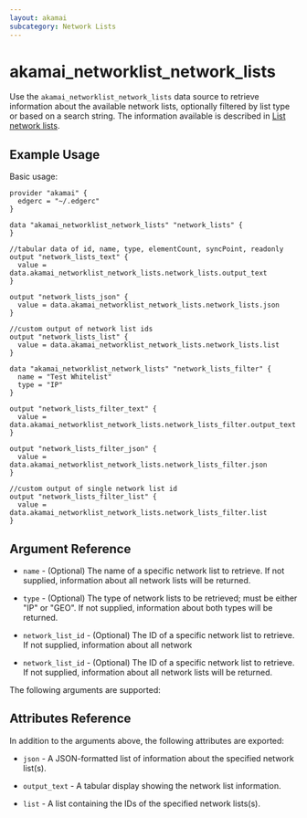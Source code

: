 ```yaml
---
layout: akamai
subcategory: Network Lists
---
```


# akamai_networklist_network_lists

Use the `akamai_networklist_network_lists` data source to retrieve information about the available network lists,
optionally filtered by list type or based on a search string. The information available is described in
[List network lists](https://techdocs.akamai.com/network-lists/reference/get-network-lists).

## Example Usage

Basic usage:

```hcl
provider "akamai" {
  edgerc = "~/.edgerc"
}

data "akamai_networklist_network_lists" "network_lists" {
}

//tabular data of id, name, type, elementCount, syncPoint, readonly
output "network_lists_text" {
  value = data.akamai_networklist_network_lists.network_lists.output_text
}

output "network_lists_json" {
  value = data.akamai_networklist_network_lists.network_lists.json
}

//custom output of network list ids
output "network_lists_list" {
  value = data.akamai_networklist_network_lists.network_lists.list
}

data "akamai_networklist_network_lists" "network_lists_filter" {
  name = "Test Whitelist"
  type = "IP"
}

output "network_lists_filter_text" {
  value = data.akamai_networklist_network_lists.network_lists_filter.output_text
}

output "network_lists_filter_json" {
  value = data.akamai_networklist_network_lists.network_lists_filter.json
}

//custom output of single network list id
output "network_lists_filter_list" {
  value = data.akamai_networklist_network_lists.network_lists_filter.list
}
```

## Argument Reference

* `name` - (Optional) The name of a specific network list to retrieve. If not supplied, information about all network
  lists will be returned.

* `type` - (Optional) The type of network lists to be retrieved; must be either "IP" or "GEO". If not supplied,
  information about both types will be returned.

* `network_list_id` - (Optional) The ID of a specific network list to retrieve. If not supplied, information about all network
* `network_list_id` - (Optional) The ID of a specific network list to retrieve.
If not supplied, information about all network lists will be returned.

The following arguments are supported:

## Attributes Reference

In addition to the arguments above, the following attributes are exported:

* `json` - A JSON-formatted list of information about the specified network list(s).

* `output_text` - A tabular display showing the network list information.

* `list` - A list containing the IDs of the specified network lists(s).

